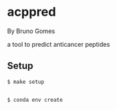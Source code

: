 # acppred

By Bruno Gomes

a tool to predict anticancer peptides 

## Setup

```
$ make setup


$ conda env create 
```
